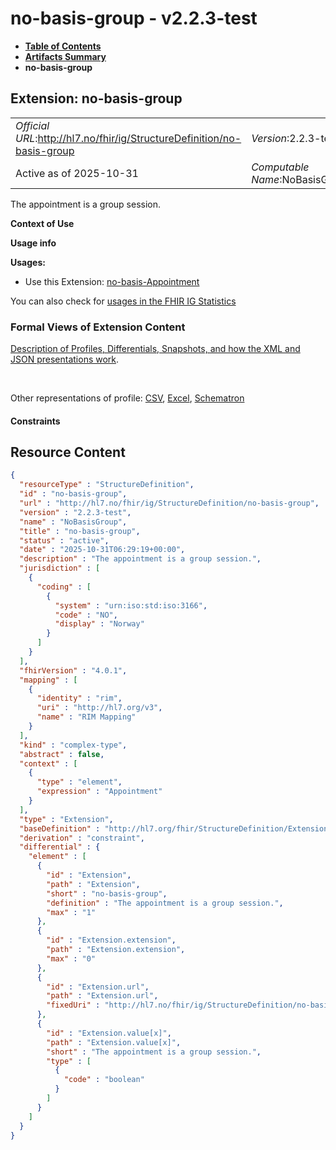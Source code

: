 # no-basis-group - v2.2.3-test

* [**Table of Contents**](toc.md)
* [**Artifacts Summary**](artifacts.md)
* **no-basis-group**

## Extension: no-basis-group 

| | |
| :--- | :--- |
| *Official URL*:http://hl7.no/fhir/ig/StructureDefinition/no-basis-group | *Version*:2.2.3-test |
| Active as of 2025-10-31 | *Computable Name*:NoBasisGroup |

The appointment is a group session.

**Context of Use**

**Usage info**

**Usages:**

* Use this Extension: [no-basis-Appointment](StructureDefinition-no-basis-Appointment.md)

You can also check for [usages in the FHIR IG Statistics](https://packages2.fhir.org/xig/hl7.fhir.no.basis|current/StructureDefinition/no-basis-group)

### Formal Views of Extension Content

 [Description of Profiles, Differentials, Snapshots, and how the XML and JSON presentations work](http://build.fhir.org/ig/FHIR/ig-guidance/readingIgs.html#structure-definitions). 

 

Other representations of profile: [CSV](StructureDefinition-no-basis-group.csv), [Excel](StructureDefinition-no-basis-group.xlsx), [Schematron](StructureDefinition-no-basis-group.sch) 

#### Constraints



## Resource Content

```json
{
  "resourceType" : "StructureDefinition",
  "id" : "no-basis-group",
  "url" : "http://hl7.no/fhir/ig/StructureDefinition/no-basis-group",
  "version" : "2.2.3-test",
  "name" : "NoBasisGroup",
  "title" : "no-basis-group",
  "status" : "active",
  "date" : "2025-10-31T06:29:19+00:00",
  "description" : "The appointment is a group session.",
  "jurisdiction" : [
    {
      "coding" : [
        {
          "system" : "urn:iso:std:iso:3166",
          "code" : "NO",
          "display" : "Norway"
        }
      ]
    }
  ],
  "fhirVersion" : "4.0.1",
  "mapping" : [
    {
      "identity" : "rim",
      "uri" : "http://hl7.org/v3",
      "name" : "RIM Mapping"
    }
  ],
  "kind" : "complex-type",
  "abstract" : false,
  "context" : [
    {
      "type" : "element",
      "expression" : "Appointment"
    }
  ],
  "type" : "Extension",
  "baseDefinition" : "http://hl7.org/fhir/StructureDefinition/Extension",
  "derivation" : "constraint",
  "differential" : {
    "element" : [
      {
        "id" : "Extension",
        "path" : "Extension",
        "short" : "no-basis-group",
        "definition" : "The appointment is a group session.",
        "max" : "1"
      },
      {
        "id" : "Extension.extension",
        "path" : "Extension.extension",
        "max" : "0"
      },
      {
        "id" : "Extension.url",
        "path" : "Extension.url",
        "fixedUri" : "http://hl7.no/fhir/ig/StructureDefinition/no-basis-group"
      },
      {
        "id" : "Extension.value[x]",
        "path" : "Extension.value[x]",
        "short" : "The appointment is a group session.",
        "type" : [
          {
            "code" : "boolean"
          }
        ]
      }
    ]
  }
}

```
